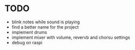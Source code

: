 # TODO

- blink notes while sound is playing
- find a better name for the project
- implement drums
- implement mixer with volume, revervb and chorsu settings
- debug on raspi
